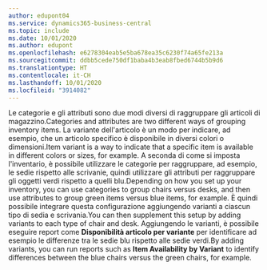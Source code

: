 ```yaml
---
author: edupont04
ms.service: dynamics365-business-central
ms.topic: include
ms.date: 10/01/2020
ms.author: edupont
ms.openlocfilehash: e6278304eab5e5ba678ea35c6230f74a65fe213a
ms.sourcegitcommit: ddbb5cede750df1baba4b3eab8fbed6744b5b9d6
ms.translationtype: HT
ms.contentlocale: it-CH
ms.lasthandoff: 10/01/2020
ms.locfileid: "3914082"
---
```

<span data-ttu-id="688d7-101">Le categorie e gli attributi sono due modi diversi di raggruppare gli articoli di magazzino.</span><span class="sxs-lookup"><span data-stu-id="688d7-101">Categories and attributes are two different ways of grouping inventory items.</span></span> <span data-ttu-id="688d7-102">La variante dell'articolo è un modo per indicare, ad esempio, che un articolo specifico è disponibile in diversi colori o dimensioni.</span><span class="sxs-lookup"><span data-stu-id="688d7-102">Item variant is a way to indicate that a specific item is available in different colors or sizes, for example.</span></span> <span data-ttu-id="688d7-103">A seconda di come si imposta l'inventario, è possibile utilizzare le categorie per raggruppare, ad esempio, le sedie rispetto alle scrivanie, quindi utilizzare gli attributi per raggruppare gli oggetti verdi rispetto a quelli blu.</span><span class="sxs-lookup"><span data-stu-id="688d7-103">Depending on how you set up your inventory, you can use categories to group chairs versus desks, and then use attributes to group green items versus blue items, for example.</span></span> <span data-ttu-id="688d7-104">È quindi possibile integrare questa configurazione aggiungendo varianti a ciascun tipo di sedia e scrivania.</span><span class="sxs-lookup"><span data-stu-id="688d7-104">You can then supplement this setup by adding variants to each type of chair and desk.</span></span> <span data-ttu-id="688d7-105">Aggiungendo le varianti, è possibile eseguire report come **Disponibilità articolo per variante** per identificare ad esempio le differenze tra le sedie blu rispetto alle sedie verdi.</span><span class="sxs-lookup"><span data-stu-id="688d7-105">By adding variants, you can run reports such as **Item Availability by Variant** to identify differences between the blue chairs versus the green chairs, for example.</span></span>
